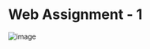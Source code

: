 # Web Assignment - 1

![image](https://user-images.githubusercontent.com/113638953/226115853-4c22dda6-d969-4a75-a67a-97eb196dd804.png)
